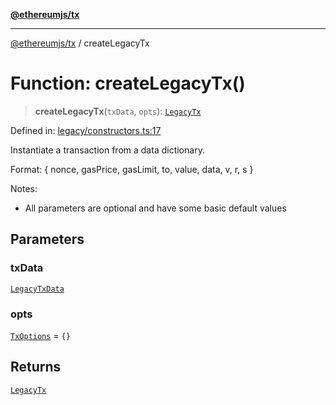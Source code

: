[**@ethereumjs/tx**](../README.md)

***

[@ethereumjs/tx](../README.md) / createLegacyTx

# Function: createLegacyTx()

> **createLegacyTx**(`txData`, `opts`): [`LegacyTx`](../classes/LegacyTx.md)

Defined in: [legacy/constructors.ts:17](https://github.com/ethereumjs/ethereumjs-monorepo/blob/master/packages/tx/src/legacy/constructors.ts#L17)

Instantiate a transaction from a data dictionary.

Format: { nonce, gasPrice, gasLimit, to, value, data, v, r, s }

Notes:
- All parameters are optional and have some basic default values

## Parameters

### txData

[`LegacyTxData`](../type-aliases/LegacyTxData.md)

### opts

[`TxOptions`](../interfaces/TxOptions.md) = `{}`

## Returns

[`LegacyTx`](../classes/LegacyTx.md)
